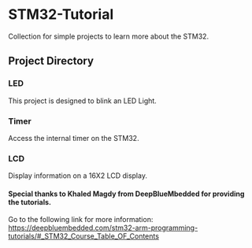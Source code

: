 # STM32-Tutorial
Collection for simple projects to learn more about the STM32.

## Project Directory

### LED
This project is designed to blink an LED Light.

### Timer
Access the internal timer on the STM32.

### LCD
Display information on a 16X2 LCD display.



#### Special thanks to Khaled Magdy from DeepBlueMbedded for providing the tutorials.
Go to the following link for more information:
https://deepbluembedded.com/stm32-arm-programming-tutorials/#_STM32_Course_Table_OF_Contents
